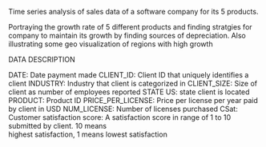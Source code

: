 Time series analysis of sales data of a software company for its 5 products. 

Portraying the growth rate of 5 different products and finding stratgies for company to maintain its growth by finding 
sources of depreciation. Also illustrating some geo visualization of regions with high growth



DATA DESCRIPTION

DATE:                Date payment made
CLIENT_ID: 	          Client ID that uniquely identifies a client
INDUSTRY:	            Industry that client is categorized in
CLIENT_SIZE:	          Size of client as number of employees reported
STATE	US:              state client is located 
PRODUCT:	              Product ID
PRICE_PER_LICENSE:	    Price per license per year paid by client in USD
NUM_LICENSE:	          Number of licenses purchased 
CSat:	                Customer satisfaction score: A satisfaction score in range of 1 to 10 submitted by client. 10 means            
                      highest satisfaction, 1 means lowest satisfaction
